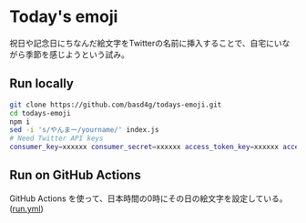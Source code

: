 # Today's emoji

祝日や記念日にちなんだ絵文字をTwitterの名前に挿入することで、自宅にいながら季節を感じようという試み。

## Run locally

```sh
git clone https://github.com/basd4g/todays-emoji.git
cd todays-emoji
npm i
sed -i 's/やんまー/yourname/' index.js
# Need Twitter API keys
consumer_key=xxxxxx consumer_secret=xxxxxx access_token_key=xxxxxx access_token_secret=xxxxxx npm start
```

## Run on GitHub Actions

GitHub Actions を使って、日本時間の0時にその日の絵文字を設定している。
([run.yml](.github/workflows/run.yml))

